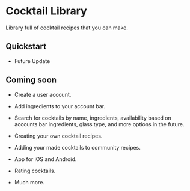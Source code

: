 # Cocktail Library

Library full of cocktail recipes that you can make.

## Quickstart

- Future Update

## Coming soon

- Create a user account.

- Add ingredients to your account bar.

- Search for cocktails by name, ingredients, availability based on accounts bar ingredients, glass type, and more options in the future.

- Creating your own cocktail recipes.

- Adding your made cocktails to community recipes.

- App for iOS and Android.

- Rating cocktails.

- Much more.
